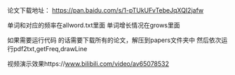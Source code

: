 论文下载地址：
  https://pan.baidu.com/s/1-pTUkUFvTebeJqXQI2jafw

单词和对应的频率在allword.txt里面
单词增长情况在grows里面


如果需要运行代码 的话需要下载所有的论文，解压到papers文件夹中
然后依次运行pdf2txt,getFreq,drawLine

视频演示效果https://www.bilibili.com/video/av65078532
